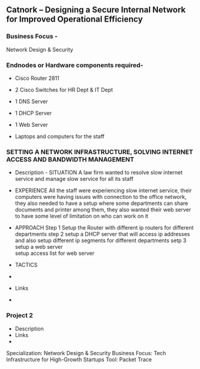 ## Catnork – Designing a Secure Internal Network for Improved Operational Efficiency 

### **Business Focus -**
Network Design & Security
### **Endnodes or Hardware components required-** 
- Cisco Router 2811

- 2 Cisco Switches for HR Dept & IT Dept

- 1 DNS Server 

- 1 DHCP Server

- 1 Web Server

- Laptops and computers for the staff 





### SETTING A NETWORK INFRASTRUCTURE, SOLVING INTERNET ACCESS AND BANDWIDTH MANAGEMENT 
- Description - SITUATION
  A law firm wanted to resolve slow internet service and manage slow service for all its staff

- EXPERIENCE
  All the staff were experiencing slow internet service, their computers were having issues with connection to the office network, they also needed to have a setup where some departments can share documents and printer among them, they also wanted their web server to have some level of limitation on who can work on it 

- APPROACH
  Step 1 Setup the Router with different ip routers for different departments 
  step 2 setup a DHCP server that will access ip addresses and also setup different ip segments for different departments
  setp 3 setup a web server  
  setup access list for web server 

- TACTICS
- 

- Links 
- 

### Project 2
- Description
- Links 
- 


Specialization: Network Design & Security Business Focus: Tech Infrastructure for High-Growth Startups
Tool: Packet Trace
